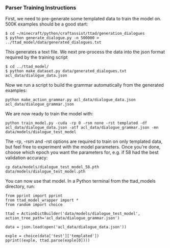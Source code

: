 ### Parser Training Instructions

First, we need to pre-generate some templated data to train the model on. 500K examples should be a good start:
```
$ cd ~/minecraft/python/craftassist/ttad/generation_dialogues
$ python generate_dialogue.py -n 500000 > ../ttad_model/data/generated_dialogues.txt
```

This generates a text file. We next pre-process the data into the json format required by the training script
```
$ cd ../ttad_model/
$ python make_dataset.py data/generated_dialogues.txt acl_data/dialogue_data.json
```

Now we run a script to build the grammar automatically from the generated examples:
```
python make_action_grammar.py acl_data/dialogue_data.json acl_data/dialogue_grammar.json
```

We are now ready to train the model with:
```
python train_model.py -cuda -rp 0 -rsm none -rst templated -df acl_data/dialogue_data.json -atf acl_data/dialogue_grammar.json -mn data/models/dialogue_test_model
```

The -rp, -rsm and -rst options are required to train on only templated data, but feel free to experiment with the model parameters. Once you're done, choose which epoch you want the parameters for, e.g. if 58 had the best validation accuracy:
```
cp data/models/dialogue_test_model_58.pth data/models/dialogue_test_model.pth
```

You can now use that model. In a Python terminal from the ttad_models directory, run:
```
from pprint import pprint
from ttad_model_wrapper import *
from random import choice

ttad = ActionDictBuilder('data/models/dialogue_test_model', action_tree_path='acl_data/dialogue_grammar.json')

data = json.load(open('acl_data/dialogue_data.json'))

exple = choice(data['test']['templated'])
pprint((exple, ttad.parse(exple[0])))
```
